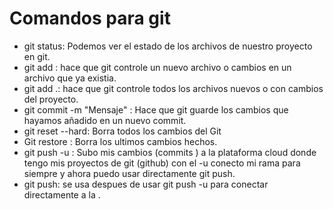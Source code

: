 # Comandos para git

- git status: Podemos ver el estado de los archivos de nuestro proyecto en git.
- git add <file>: hace que git controle un nuevo archivo o cambios en un archivo que ya existia.
- git add .: hace que git controle todos los archivos nuevos o con cambios del proyecto.
- git commit -m "Mensaje" : Hace que git guarde los cambios que hayamos añadido en un nuevo commit.
- git reset --hard: Borra todos los cambios del Git
- Git restore <File>: Borra los ultimos cambios hechos.
- git push -u <Branch>: Subo mis cambios (commits ) a la plataforma cloud donde tengo mis proyectos de git (github) con el -u conecto mi rama para siempre y ahora puedo usar directamente git push.
- git push: se usa despues de usar git push -u para conectar directamente a la <branch>.
